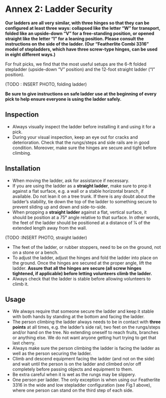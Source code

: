 # Annex 2: Ladder Security

**Our ladders are all very similar, with three hinges so that they can be configured at least three ways: collapsed like the letter “W” for transport, folded like an upside-down “V” for a free-standing position, or opened straight like the letter “I” for a leaning position. Please consult the instructions on the side of the ladder. (Our “Featherlite Combi 3316” model of stepladders, which have three screw-type hinges, can be used in eight different ways.)**

For fruit picks, we find that the most useful setups are the 6-ft folded stepladder (upside-down “V” position) and the 12-foot straight ladder (“I” position).

(TODO : INSERT PHOTO, folding ladder)

**Be sure to give instructions on safe ladder use at the beginning of every pick to help ensure everyone is using the ladder safely.**

## Inspection

- Always visually inspect the ladder before installing it and using it for a pick.
- During your visual inspection, keep an eye out for cracks and deterioration. Check that the rungs/steps and side rails are in good condition. Moreover, make sure the hinges are secure and tight before climbing.

## Installation

- When moving the ladder, ask for assistance if necessary.
- If you are using the ladder as a **straight ladder**, make sure to prop it against a flat surface, e.g. a wall or a stable horizontal branch, if available. Do not lean it on a tree trunk. If there is any doubt about the ladder’s stability, tie down the top of the ladder to something secure to prevent sliding up and down and side-to-side.
- When propping a **straight ladder** against a flat, vertical surface, it should be position at a 75° angle relative to that surface. In other words, the feet of the ladder should be positioned at a distance of 1⁄4 of the extended length away from the wall.

(TODO :INSERT PHOTO, straight ladder)

- The feet of the ladder, or rubber stoppers, need to be on the ground, not on a stone or a bench.
- To adjust the ladder, adjust the hinges and fold the ladder into place on the ground. Once the hinges are secured at the proper angle, lift the ladder. **Assure that all the hinges are secure (all screw hinges tightened, if applicable) before letting volunteers climb the ladder.**
- Always check that the ladder is stable before allowing volunteers to climb it.

## Usage


- We always require that someone secure the ladder and keep it stable with both hands by standing at the bottom and facing the ladder.
- The person climbing the ladder always needs to be in contact with **three points** at all times, e.g. the ladder’s side rail, two feet on the rungs/steps and/or hand on the tree. No extending oneself to reach fruits, branches or anything else. We do not want anyone getting hurt trying to get that last cherry.
- Always make sure the person climbing the ladder is facing the ladder as well as the person securing the ladder.
- Climb and descend equipment facing the ladder (and not on the side) and wait until the person is on the ladder and climbed on/or off completely before passing objects and equipment to them.
- Be extra careful when it is wet as the rungs may be slippery.
- One person per ladder. The only exception is when using our Featherlite 3316 in the wide and low stepladder configuration (see Fig.1 above), where one person can stand on the third step of each side.
